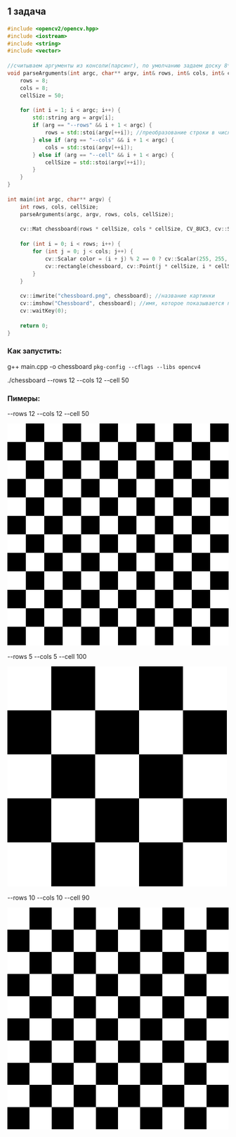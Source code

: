 ## 1 задача

```c++
#include <opencv2/opencv.hpp>
#include <iostream>
#include <string>
#include <vector>

//считываем аргументы из консоли(парсинг), по умолчанию задаем доску 8*8
void parseArguments(int argc, char** argv, int& rows, int& cols, int& cellSize) {
    rows = 8;
    cols = 8;
    cellSize = 50;
    
    for (int i = 1; i < argc; i++) {
        std::string arg = argv[i];
        if (arg == "--rows" && i + 1 < argc) {
            rows = std::stoi(argv[++i]); //преобразование строки в число
        } else if (arg == "--cols" && i + 1 < argc) {
            cols = std::stoi(argv[++i]);
        } else if (arg == "--cell" && i + 1 < argc) {
            cellSize = std::stoi(argv[++i]);
        }
    }
}

int main(int argc, char** argv) {
    int rows, cols, cellSize;
    parseArguments(argc, argv, rows, cols, cellSize);
    
    cv::Mat chessboard(rows * cellSize, cols * cellSize, CV_8UC3, cv::Scalar::all(255)); //создание матрицы нужного размера
    
    for (int i = 0; i < rows; i++) {
        for (int j = 0; j < cols; j++) {
            cv::Scalar color = (i + j) % 2 == 0 ? cv::Scalar(255, 255, 255) : cv::Scalar(0, 0, 0);// сумма индексов четная - белый цвет, сумма индексов нечетная - черный цвет
            cv::rectangle(chessboard, cv::Point(j * cellSize, i * cellSize), cv::Point((j + 1) * cellSize, (i + 1) * cellSize), color, cv::FILLED); //рисуем клетку нужного цвета
        }
    }
    
    cv::imwrite("chessboard.png", chessboard); //название картинки
    cv::imshow("Chessboard", chessboard); //имя, которое показывается при открытии
    cv::waitKey(0);
    
    return 0;
}
```

### Как запустить:

g++ main.cpp -o chessboard `pkg-config --cflags --libs opencv4`  

./chessboard --rows 12 --cols 12 --cell 50

### Пимеры:
--rows 12 --cols 12 --cell 50

![1](chessboard1.png)

--rows 5 --cols 5 --cell 100

![2](chessboard2.png)

--rows 10 --cols 10 --cell 90

![2](chessboard3.png)

